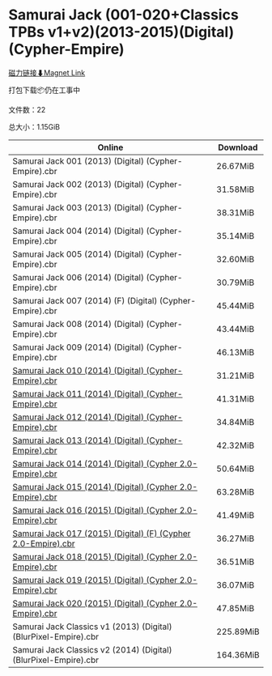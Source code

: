 # Samurai Jack (001-020+Classics TPBs v1+v2)(2013-2015)(Digital)(Cypher-Empire)

[磁力链接⬇Magnet Link](magnet:?xt=urn:btih:b260a0af33c9f0f8224c41729dee8bc7630ab573&dn=Samurai%20Jack%20%28001-020%2BClassics%20TPBs%20v1%2Bv2%29%282013-2015%29%28Digital%29%28Cypher-Empire%29)

打包下载📦仍在工事中

文件数：22

总大小：1.15GiB

Online | Download
--- | ---
Samurai Jack 001 (2013) (Digital) (Cypher-Empire).cbr | 26.67MiB
Samurai Jack 002 (2013) (Digital) (Cypher-Empire).cbr | 31.58MiB
Samurai Jack 003 (2013) (Digital) (Cypher-Empire).cbr | 38.31MiB
Samurai Jack 004 (2014) (Digital) (Cypher-Empire).cbr | 35.14MiB
Samurai Jack 005 (2014) (Digital) (Cypher-Empire).cbr | 32.60MiB
Samurai Jack 006 (2014) (Digital) (Cypher-Empire).cbr | 30.79MiB
Samurai Jack 007 (2014) (F) (Digital) (Cypher-Empire).cbr | 45.44MiB
Samurai Jack 008 (2014) (Digital) (Cypher-Empire).cbr | 43.44MiB
Samurai Jack 009 (2014) (Digital) (Cypher-Empire).cbr | 46.13MiB
[Samurai Jack 010 (2014) (Digital) (Cypher-Empire).cbr](https://github.com/alicewish/markdown/blob/master/comic/Samurai-Jack-010-2014-Digital-Cypher-Empire-cbr.md) | 31.21MiB
[Samurai Jack 011 (2014) (Digital) (Cypher-Empire).cbr](https://github.com/alicewish/markdown/blob/master/comic/Samurai-Jack-011-2014-Digital-Cypher-Empire-cbr.md) | 41.31MiB
[Samurai Jack 012 (2014) (Digital) (Cypher-Empire).cbr](https://github.com/alicewish/markdown/blob/master/comic/Samurai-Jack-012-2014-Digital-Cypher-Empire-cbr.md) | 34.84MiB
[Samurai Jack 013 (2014) (Digital) (Cypher-Empire).cbr](https://github.com/alicewish/markdown/blob/master/comic/Samurai-Jack-013-2014-Digital-Cypher-Empire-cbr.md) | 42.32MiB
[Samurai Jack 014 (2014) (Digital) (Cypher 2.0-Empire).cbr](https://github.com/alicewish/markdown/blob/master/comic/Samurai-Jack-014-2014-Digital-Cypher-2-0-Empire-cbr.md) | 50.64MiB
[Samurai Jack 015 (2014) (Digital) (Cypher 2.0-Empire).cbr](https://github.com/alicewish/markdown/blob/master/comic/Samurai-Jack-015-2014-Digital-Cypher-2-0-Empire-cbr.md) | 63.28MiB
[Samurai Jack 016 (2015) (Digital) (Cypher 2.0-Empire).cbr](https://github.com/alicewish/markdown/blob/master/comic/Samurai-Jack-016-2015-Digital-Cypher-2-0-Empire-cbr.md) | 41.49MiB
[Samurai Jack 017 (2015) (Digital) (F) (Cypher 2.0-Empire).cbr](https://github.com/alicewish/markdown/blob/master/comic/Samurai-Jack-017-2015-Digital-F-Cypher-2-0-Empire-cbr.md) | 36.27MiB
[Samurai Jack 018 (2015) (Digital) (Cypher 2.0-Empire).cbr](https://github.com/alicewish/markdown/blob/master/comic/Samurai-Jack-018-2015-Digital-Cypher-2-0-Empire-cbr.md) | 36.51MiB
[Samurai Jack 019 (2015) (Digital) (Cypher 2.0-Empire).cbr](https://github.com/alicewish/markdown/blob/master/comic/Samurai-Jack-019-2015-Digital-Cypher-2-0-Empire-cbr.md) | 36.07MiB
[Samurai Jack 020 (2015) (Digital) (Cypher 2.0-Empire).cbr](https://github.com/alicewish/markdown/blob/master/comic/Samurai-Jack-020-2015-Digital-Cypher-2-0-Empire-cbr.md) | 47.85MiB
Samurai Jack Classics v1 (2013) (Digital) (BlurPixel-Empire).cbr | 225.89MiB
Samurai Jack Classics v2 (2014) (Digital) (BlurPixel-Empire).cbr | 164.36MiB
